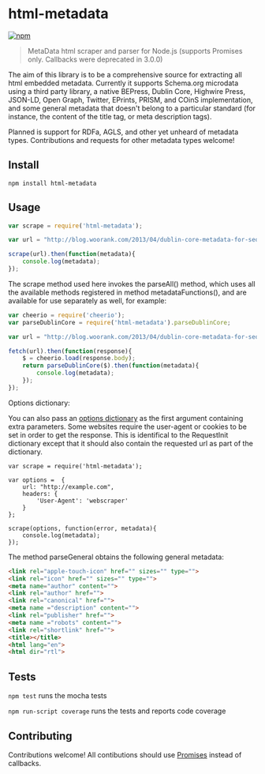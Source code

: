 html-metadata
=============
[![npm](https://img.shields.io/npm/v/html-metadata.svg)](https://www.npmjs.com/package/html-metadata)
> MetaData html scraper and parser for Node.js (supports Promises only. Callbacks were deprecated in 3.0.0)

The aim of this library is to be a comprehensive source for extracting all html embedded metadata. Currently it supports Schema.org microdata using a third party library, a native BEPress, Dublin Core, Highwire Press, JSON-LD, Open Graph, Twitter, EPrints, PRISM, and COinS implementation, and some general metadata that doesn't belong to a particular standard (for instance, the content of the title tag, or meta description tags).

Planned is support for RDFa, AGLS, and other yet unheard of metadata types. Contributions and requests for other metadata types welcome!

## Install

	npm install html-metadata

## Usage

```js
var scrape = require('html-metadata');

var url = "http://blog.woorank.com/2013/04/dublin-core-metadata-for-seo-and-usability/";

scrape(url).then(function(metadata){
	console.log(metadata);
});
```

The scrape method used here invokes the parseAll() method, which uses all the available methods registered in method metadataFunctions(), and are available for use separately as well, for example:

```js
var cheerio = require('cheerio');
var parseDublinCore = require('html-metadata').parseDublinCore;

var url = "http://blog.woorank.com/2013/04/dublin-core-metadata-for-seo-and-usability/";

fetch(url).then(function(response){
	$ = cheerio.load(response.body);
	return parseDublinCore($).then(function(metadata){
		console.log(metadata);
	});
});
```

Options dictionary:

You can also pass an [options dictionary](https://developer.mozilla.org/en-US/docs/Web/API/RequestInit) as the first argument containing extra parameters. Some websites require the user-agent or cookies to be set in order to get the response. This is identifical to the RequestInit dictionary except that it should also contain the requested url as part of the dictionary. 

```
var scrape = require('html-metadata');

var options =  {
	url: "http://example.com",
	headers: {
		'User-Agent': 'webscraper'
	}
};

scrape(options, function(error, metadata){
	console.log(metadata);
});
```

The method parseGeneral obtains the following general metadata:

```html
<link rel="apple-touch-icon" href="" sizes="" type="">
<link rel="icon" href="" sizes="" type="">
<meta name="author" content="">
<link rel="author" href="">
<link rel="canonical" href="">
<meta name ="description" content="">
<link rel="publisher" href="">
<meta name ="robots" content="">
<link rel="shortlink" href="">
<title></title>
<html lang="en">
<html dir="rtl">
```

## Tests

```npm test``` runs the mocha tests

```npm run-script coverage``` runs the tests and reports code coverage

## Contributing

Contributions welcome! All contibutions should use [Promises](https://developer.mozilla.org/en-US/docs/Web/JavaScript/Reference/Global_Objects/Promise) instead of callbacks.
